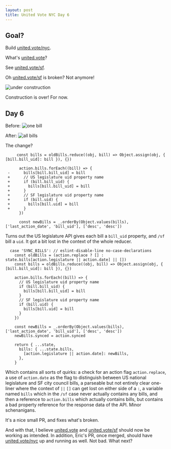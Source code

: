 ```yaml
---
layout: post
title: United Vote NYC Day 6
---
```


## Goal?

Build [united.vote/nyc](https://united.vote/nyc).

What's [united.vote](https://united.vote/)?

See [united.vote/sf](https://united.vote/sf).

Oh [united.vote/sf](https://united.vote/sf) is broken? Not anymore! 

![under construction](https://user-images.githubusercontent.com/7946707/31561828-fdef532c-b00d-11e7-8ff2-67b47eba5e4f.gif)

Construction is over! For now.

## Day 6

Before:
![one bill](https://user-images.githubusercontent.com/7946707/31525385-d24a51d4-af74-11e7-9222-a080cf69b1d3.png)

After:
![all bills](https://user-images.githubusercontent.com/7946707/31525473-62828dde-af75-11e7-81ac-ff4d6d51cc4d.png)

The change?

```
     const bills = oldBills.reduce((obj, bill) => Object.assign(obj, { [bill.bill_uid]: bill }), {})
  
      action.bills.forEach((bill) => {
 -      bills[bill.bill_uid] = bill
 +      // US legislature uid property name
 +      if (bill.bill_uid) {
 +        bills[bill.bill_uid] = bill
 +      }
 +      // SF legislature uid property name
 +      if (bill.uid) {
 +        bills[bill.uid] = bill
 +      }
      })
  
      const newBills = _.orderBy(Object.values(bills), ['last_action_date', 'bill_uid'], ['desc', 'desc'])
```

Turns out the US legislature API gives each bill a `bill_uid` property, and `/sf` bill a `uid`. It got a bit lost in the context of the whole reducer.

```
  case 'SYNC_BILLS': // eslint-disable-line no-case-declarations
    const oldBills = (action.replace ? [] : state.bills[action.legislature || action.date] || [])
    const bills = oldBills.reduce((obj, bill) => Object.assign(obj, { [bill.bill_uid]: bill }), {})

    action.bills.forEach((bill) => {
      // US legislature uid property name
      if (bill.bill_uid) {
        bills[bill.bill_uid] = bill
      }
      // SF legislature uid property name
      if (bill.uid) {
        bills[bill.uid] = bill
      }
    })

    const newBills = _.orderBy(Object.values(bills), ['last_action_date', 'bill_uid'], ['desc', 'desc'])
    newBills.synced = action.synced

    return { ...state,
      bills: { ...state.bills,
        [action.legislature || action.date]: newBills,
      },
    }
```

Which contains all sorts of quirks: a check for an action flag `action.replace`, a use of `action.date` as the flag to distinguish between US national legislature and SF city council bills, a parseable but not entirely clear one-liner where the context of `||` `[]` can get lost on either side of a `:`, a variable named `bills` which in the `/sf` case never actually contains any bills, and then a reference to `action.bills` which actually contains bills, but contains a bad property reference for the response data of the API. Minor schenanigans.

It's a nice small PR, and fixes what's broken. 

And with that, I believe [united.vote](https://united.vote) and [united.vote/sf](https://united.vote/sf) should now be working as intended. In addition, Eric's PR, once merged, should have [united.vote/nyc](https://united.vote/nyc) up and running as well. Not bad. What next?

